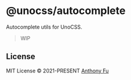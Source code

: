 # @unocss/autocomplete

Autocomplete utils for UnoCSS.

> WIP

## License

MIT License © 2021-PRESENT [Anthony Fu](https://github.com/antfu)
